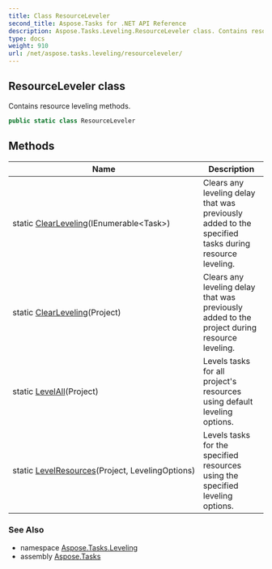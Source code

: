 ```yaml
---
title: Class ResourceLeveler
second_title: Aspose.Tasks for .NET API Reference
description: Aspose.Tasks.Leveling.ResourceLeveler class. Contains resource leveling methods
type: docs
weight: 910
url: /net/aspose.tasks.leveling/resourceleveler/
---
```

## ResourceLeveler class

Contains resource leveling methods.

```csharp
public static class ResourceLeveler
```

## Methods

| Name | Description |
| --- | --- |
| static [ClearLeveling](../../aspose.tasks.leveling/resourceleveler/clearleveling/#clearleveling_1)(IEnumerable&lt;Task&gt;) | Clears any leveling delay that was previously added to the specified tasks during resource leveling. |
| static [ClearLeveling](../../aspose.tasks.leveling/resourceleveler/clearleveling/#clearleveling)(Project) | Clears any leveling delay that was previously added to the project during resource leveling. |
| static [LevelAll](../../aspose.tasks.leveling/resourceleveler/levelall/)(Project) | Levels tasks for all project's resources using default leveling options. |
| static [LevelResources](../../aspose.tasks.leveling/resourceleveler/levelresources/)(Project, LevelingOptions) | Levels tasks for the specified resources using the specified leveling options. |

### See Also

* namespace [Aspose.Tasks.Leveling](../../aspose.tasks.leveling/)
* assembly [Aspose.Tasks](../../)


